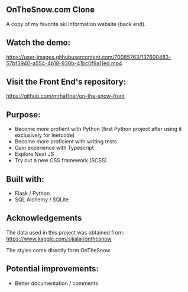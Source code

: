 ## OnTheSnow.com Clone

A copy of my favorite ski information website (back end).

## Watch the demo:

https://user-images.githubusercontent.com/70085763/137600483-57bf3940-a554-4b18-930b-41bc0f9a11ed.mp4

## Visit the Front End's repository:

https://github.com/mrhaffner/on-the-snow-front

## Purpose:

- Become more profient with Python (first Python project after using it exclusively for leetcode)
- Become more proficient with writing tests
- Gain experience with Typescript
- Explore Next JS
- Try out a new CSS framework (SCSS)

## Built with:

- Flask / Python
- SQL Alchemy / SQLite

## Acknowledgements

The data used in this project was obtained from:
https://www.kaggle.com/sijialai/onthesnow

The styles come directly form OnTheSnow.

## Potential improvements:

- Better documentation / comments
